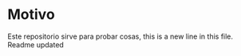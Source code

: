 # Motivo

Este repositorio sirve para probar cosas, 
this is a new line in this file.
Readme updated
